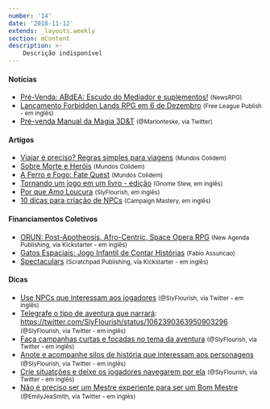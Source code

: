 ```yaml
---
number: '14'
date: '2018-11-12'
extends: _layouts.weekly
section: mContent
description: >-
    Descrição indisponível
---
```


#### Notícias

- [Pré-Venda: ABdEA: Escudo do Mediador e suplementos!] <small>(NewsRPG)</small>
- [Lançamento Forbidden Lands RPG em 6 de Dezembro] <small>(Free League Publish - em inglês)</small>
- [Pré-venda Manual da Magia 3D&T] <small>(@Marlonteske, via Twitter)</small>

#### Artigos

- [Viajar é preciso? Regras simples para viagens] <small>(Mundos Colidem)</small>
- [Sobre Morte e Heróis] <small>(Mundos Colidem)</small>
- [A Ferro e Fogo: Fate Quest] <small>(Mundos Colidem)</small>
- [Tornando um jogo em um livro - edição] <small>(Gnome Stew, em inglês)</small>
- [Por que Amo Loucura] <small>(SlyFlourish, em inglês)</small>
- [10 dicas para criação de NPCs] <small>(Campaign Mastery, em inglês)</small>

#### Financiamentos Coletivos

- [ORUN: Post-Apotheosis, Afro-Centric, Space Opera RPG] <small>(New Agenda Publishing, via Kickstarter - em inglês)</small>
- [Gatos Espaciais: Jogo Infantil de Contar Histórias] <small>(Fabio Assuncao)</small>
- [Spectaculars] <small>(Scratchpad Publishing, via Kickstarter - em inglês)</small>

#### Dicas

- [Use NPCs que interessam aos jogadores] <small>(@SlyFlourish, via Twitter - em inglês)</small>
- [Telegrafe o tipo de aventura que narrará]: https://twitter.com/SlyFlourish/status/1062390363950903296 <small>(@SlyFlourish, via Twitter - em inglês)</small>
- [Faça campanhas curtas e focadas no tema da aventura] <small>(@SlyFlourish, via Twitter - em inglês)</small>
- [Anote e acompanhe silos de história que interessam aos personagens] <small>(@SlyFlourish, via Twitter - em inglês)</small>
- [Crie situatções e deixe os jogadores navegarem por ela] <small>(@SlyFlourish, via Twitter - em inglês)</small>
- [Não é preciso ser um Mestre experiente para ser um Bom Mestre] <small>(@EmilyJeaSmith, via Twitter - em inglês)</small>

[Viajar é preciso? Regras simples para viagens]: https://mundoscolidem.com.br/viajar-e-preciso-regras-simples-para-viagens/
[Sobre Morte e Heróis]: https://mundoscolidem.com.br/geist/
[Tornando um jogo em um livro - edição]: https://gnomestew.com/game-making/making-a-game-into-a-book-editing/
[Por que Amo Loucura]: http://slyflourish.com/madness.html
[10 dicas para criação de NPCs]: http://www.campaignmastery.com/blog/ten-tips-for-npc-creation/
[A Ferro e Fogo: Fate Quest]: https://mundoscolidem.com.br/fate-quest/
[ORUN: Post-Apotheosis, Afro-Centric, Space Opera RPG]: https://www.kickstarter.com/projects/newagendapubs/orun?ref_tag=www.rpgdomestre.com
[Pré-Venda: ABdEA: Escudo do Mediador e suplementos!]: https://newsrpg.wordpress.com/2018/11/15/pre-venda-abdea-a-misteriosa-sesmaria-de-dom-perestelo/
[Lançamento Forbidden Lands RPG em 6 de Dezembro]: http://frialigan.se/en/news/#/pressreleases/forbidden-lands-rpg-launches-on-december-6th-make-your-mark-on-a-cursed-world-2795925
[Gatos Espaciais: Jogo Infantil de Contar Histórias]: https://www.catarse.me/gatosjogo
[Pré-venda Manual da Magia 3D&T]: https://twitter.com/marlonteske/status/1062319107511607296
[Spectaculars]: https://www.kickstarter.com/projects/scratchpadpublishing/spectaculars
[Use NPCs que interessam aos jogadores]: https://twitter.com/SlyFlourish/status/1062012604070141952
[Telegrafe o tipo de aventura que narrará]: https://twitter.com/SlyFlourish/status/1062390363950903296
[Faça campanhas curtas e focadas no tema da aventura]: https://twitter.com/SlyFlourish/status/1062767677574397952
[Anote e acompanhe silos de história que interessam aos personagens]: https://twitter.com/SlyFlourish/status/1063099829503623169
[Crie situatções e deixe os jogadores navegarem por ela]: https://twitter.com/SlyFlourish/status/1064247146545901568
[Não é preciso ser um Mestre experiente para ser um Bom Mestre]: https://twitter.com/EmilyJeaSmith/status/1062110109826863104
